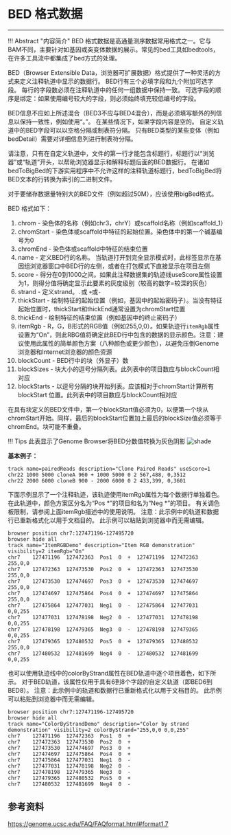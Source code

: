 # BED 格式数据



---

!!! Abstract "内容简介"
    BED 格式数据是高通量测序数据常用格式之一。它与BAM不同，主要针对如基因或突变体数据的展示。常见的bed工具如bedtools，在许多工具流中都集成了bed方式的处理。

BED（Browser Extensible Data，浏览器可扩展数据）格式提供了一种灵活的方式来定义注释轨道中显示的数据行。 BED行有三个必填字段和九个附加可选字段。 每行的字段数必须在注释轨道中的任何一组数据中保持一致。 可选字段的顺序是绑定：如果使用编号较大的字段，则必须始终填充较低编号的字段。

BED信息不应如上所述混合（BED3不应与BED4混合），而是必须填写额外的列信息以保持一致性，例如使用“。”。 在某些情况下，如果字段内容是空的。 自定义轨道中的BED字段可以以空格分隔或制表符分隔。 只有BED类型的某些变体（例如bedDetail）需要对详细信息列进行制表符分隔。

请注意，只有在自定义轨道中，文件的第一行才能包含标题行，标题行以“浏览器”或“轨道”开头，以帮助浏览器显示和解释标题后面的BED数据行。 在诸如bedToBigBed的下游实用程序中不允许这样的注释轨道标题行，bedToBigBed将BED文本的行转换为索引的二进制文件。

对于要储存数据量特别大的BED文件（例如超过50M），应该使用bigBed格式。

BED 格式如下：

1. chrom - 染色体的名称（例如chr3，chrY）或scaffold名称（例如scaffold_1）
2. chromStart - 染色体或scaffold中特征的起始位置。染色体中的第一个碱基编号为0
3. chromEnd  - 染色体或scaffold中特征的结束位置
4. name  - 定义BED行的名称。 当轨道打开到完全显示模式时，此标签显示在基因组浏览器窗口中BED行的左侧，或者在打包模式下直接显示在项目左侧
5. score  - 得分在0到1000之间。如果此注释数据集的轨迹线useScore属性设置为1，则得分值将确定显示此要素的灰度级别（较高的数字=较深的灰色）
6. strand  - 定义strand。`.`或 `+`或`-`
7. thickStart  - 绘制特征的起始位置（例如，基因中的起始密码子）。当没有特征起始位置时，thickStart和thickEnd通常设置为chromStart位置
8. thickEnd  - 绘制特征的结束位置（例如基因中的终止密码子）
9. itemRgb  -  R，G，B形式的RGB值（例如255,0,0）。如果轨迹行`itemRgb`属性设置为“On”，则此RBG值将确定此BED行中包含的数据的显示颜色。注意：建议使用此属性的简单颜色方案（八种颜色或更少颜色），以避免压倒Genome浏览器和Internet浏览器的颜色资源
10. blockCount  -  BED行中的块（外显子）数
11. blockSizes  - 块大小的逗号分隔列表。此列表中的项目数应与blockCount相对应
12. blockStarts  -  以逗号分隔的块开始列表。应该相对于chromStart计算所有 blockStart 位置。此列表中的项目数应与blockCount相对应

在具有块定义的BED文件中，第一个blockStart值必须为0，以便第一个块从chromStart开始。同样，最后的blockStart位置加上最后的blockSize值必须等于chromEnd。块可能不重叠。

!!! Tips
    此表显示了Genome Browser将BED分数值转换为灰色阴影
    ![shade](../../assets/images/C03/11/shade.png)

**基本例子：**

```
track name=pairedReads description="Clone Paired Reads" useScore=1
chr22 1000 5000 cloneA 960 + 1000 5000 0 2 567,488, 0,3512
chr22 2000 6000 cloneB 900 - 2000 6000 0 2 433,399, 0,3601
```

下面示例显示了一个注释轨迹，该轨迹使用itemRgb属性为每个数据行单独着色。 在此轨道中，颜色方案区分名为“Pos \*”的项目和名为“Neg \*”的项目。 有关调色板限制，请参阅上面itemRgb描述中的使用说明。 注意：此示例中的轨道和数据行已重新格式化以用于文档目的。 此示例可以粘贴到浏览器中而无需编辑。

```
browser position chr7:127471196-127495720
browser hide all
track name="ItemRGBDemo" description="Item RGB demonstration" visibility=2 itemRgb="On"
chr7    127471196  127472363  Pos1  0  +  127471196  127472363  255,0,0
chr7    127472363  127473530  Pos2  0  +  127472363  127473530  255,0,0
chr7    127473530  127474697  Pos3  0  +  127473530  127474697  255,0,0
chr7    127474697  127475864  Pos4  0  +  127474697  127475864  255,0,0
chr7    127475864  127477031  Neg1  0  -  127475864  127477031  0,0,255
chr7    127477031  127478198  Neg2  0  -  127477031  127478198  0,0,255
chr7    127478198  127479365  Neg3  0  -  127478198  127479365  0,0,255
chr7    127479365  127480532  Pos5  0  +  127479365  127480532  255,0,0
chr7    127480532  127481699  Neg4  0  -  127480532  127481699  0,0,255
```

也可以使用轨迹线中的colorByStrand属性在BED轨道中逐个项目着色，如下所示。 对于BED轨道，该属性仅用于具有6到8个字段的自定义轨道（即BED6到BED8）。 注意：此示例中的轨道和数据行已重新格式化以用于文档目的。 此示例可以粘贴到浏览器中而无需编辑。

```
browser position chr7:127471196-127495720
browser hide all
track name="ColorByStrandDemo" description="Color by strand demonstration" visibility=2 colorByStrand="255,0,0 0,0,255"
chr7    127471196  127472363  Pos1  0  +
chr7    127472363  127473530  Pos2  0  +
chr7    127473530  127474697  Pos3  0  +
chr7    127474697  127475864  Pos4  0  +
chr7    127475864  127477031  Neg1  0  -
chr7    127477031  127478198  Neg2  0  -
chr7    127478198  127479365  Neg3  0  -
chr7    127479365  127480532  Pos5  0  +
chr7    127480532  127481699  Neg4  0  -
```

## 参考资料

https://genome.ucsc.edu/FAQ/FAQformat.html#format1.7
